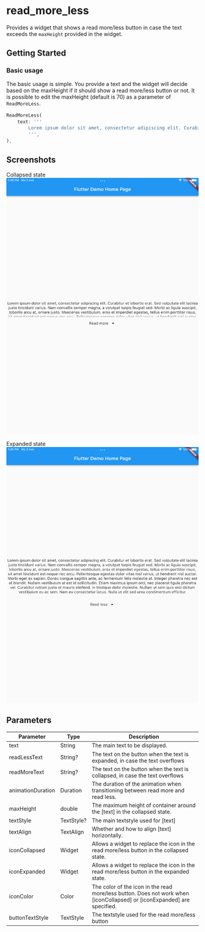 # read_more_less

Provides a widget that shows a read more/less button in case the text exceeds the `maxHeight` provided in the widget.

## Getting Started

### Basic usage

The basic usage is simple. You provide a text and the widget will decide based on the maxHeight if it should show a read more/less button or not.
It is possible to edit the maxHeight (default is 70) as a parameter of `ReadMoreLess`.

```dart
ReadMoreLess(
    text: '''
        Lorem ipsum dolor sit amet, consectetur adipiscing elit. Curabitur et lobortis erat. Sed vulputate elit lacinia justo tincidunt varius. Nam convallis semper magna, a volutpat turpis feugiat sed. Morbi ac ligula suscipit, lobortis arcu at, ornare justo. Maecenas vestibulum, eros et imperdiet egestas, tellus enim porttitor risus, sit amet tincidunt est neque nec arcu. Pellentesque egestas dolor vitae nisl varius, ut hendrerit nisl auctor. Morbi eget ex sapien. Donec congue sagittis ante, ac fermentum felis molestie at. Integer pharetra nec est at blandit. Nullam vestibulum at est id sollicitudin. Etiam maximus ipsum orci, nec placerat ligula pharetra vel. Curabitur rutrum justo et mauris eleifend, in tristique dolor molestie. Nullam ut sem quis orci dictum vestibulum eu ac sem. Nam eu consectetur lacus. Nulla ut elit sed urna condimentum efficitur.
        ''',
),
```

## Screenshots

Collapsed state
![Collapsed mode](assets/screen1.png)

Expanded state
![Expanded mode](assets/screen2.png)

## Parameters

| Parameter         | Type       | Description                                                                                                             |
| ----------------- | ---------- | ----------------------------------------------------------------------------------------------------------------------- |
| text              | String     | The main text to be displayed.                                                                                          |
| readLessText      | String?    | The text on the button when the text is expanded, in case the text overflows                                            |
| readMoreText      | String?    | The text on the button when the text is collapsed, in case the text overflows                                           |
| animationDuration | Duration   | The duration of the animation when transitioning between read more and read less.                                       |
| maxHeight         | double     | The maximum height of container around the [text] in the collapsed state.                                               |
| textStyle         | TextStyle? | The main textstyle used for [text]                                                                                      |
| textAlign         | TextAlign  | Whether and how to align [text] horizontally.                                                                           |
| iconCollapsed     | Widget     | Allows a widget to replace the icon in the read more/less button in the collapsed state.                                |
| iconExpanded      | Widget     | Allows a widget to replace the icon in the read more/less button in the expanded state.                                 |
| iconColor         | Color      | The color of the icon in the read more/less button. Does not work when [iconCollapsed] or [iconExpanded] are specified. |
| buttonTextStyle   | TextStyle  | The textstyle used for the read more/less button                                                                        |
